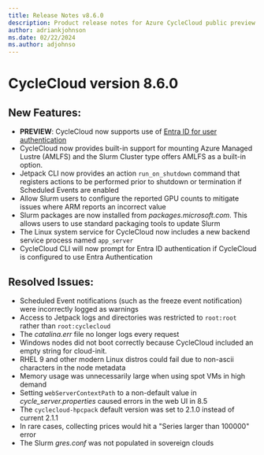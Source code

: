 ```yaml
---
title: Release Notes v8.6.0
description: Product release notes for Azure CycleCloud public preview v8.6.0
author: adriankjohnson
ms.date: 02/22/2024
ms.author: adjohnso
---
```


# CycleCloud version 8.6.0

## New Features:

* **PREVIEW**: CycleCloud now supports use of [Entra ID for user authentication](../how-to/user-authentication.md#using-entra-id-authentication-with-cyclecloud)
* CycleCloud now provides built-in support for mounting Azure Managed Lustre (AMLFS) and the Slurm Cluster type offers AMLFS as a built-in option. 
* Jetpack CLI now provides an action `run_on_shutdown` command that registers actions to be performed prior to shutdown or termination if Scheduled Events are enabled
* Allow Slurm users to configure the reported GPU counts to mitigate issues where ARM reports an incorrect value
* Slurm packages are now installed from _packages.microsoft.com_. This allows users to use standard packaging tools to update Slurm
* The Linux system service for CycleCloud now includes a new backend service process named `app_server`
* CycleCloud CLI will now prompt for Entra ID authentication if CycleCloud is configured to use Entra Authentication

## Resolved Issues:

* Scheduled Event notifications (such as the freeze event notification) were incorrectly logged as warnings  
* Access to Jetpack logs and directories was restricted to `root:root` rather than `root:cyclecloud`
* The _catalina.err_ file no longer logs every request
* Windows nodes did not boot correctly because CycleCloud included an empty string for cloud-init.
* RHEL 9 and other modern Linux distros could fail due to non-ascii characters in the node metadata
* Memory usage was unnecessarily large when using spot VMs in high demand
* Setting `webServerContextPath` to a non-default value in _cycle_server.properties_ caused errors in the web UI in 8.5
* The `cyclecloud-hpcpack` default version was set to 2.1.0 instead of current 2.1.1
* In rare cases, collecting prices would hit a "Series larger than 100000" error  
* The Slurm _gres.conf_ was not populated in sovereign clouds

